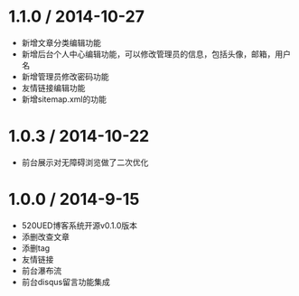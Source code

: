 
1.1.0 / 2014-10-27 
==================

  * 新增文章分类编辑功能
  * 新增后台个人中心编辑功能，可以修改管理员的信息，包括头像，邮箱，用户名
  * 新增管理员修改密码功能
  * 友情链接编辑功能
  * 新增sitemap.xml的功能


1.0.3 / 2014-10-22 
==================
  * 前台展示对无障碍浏览做了二次优化
  

1.0.0 / 2014-9-15
==================
  * 520UED博客系统开源v0.1.0版本
  * 添删改查文章
  * 添删tag
  * 友情链接
  * 前台瀑布流
  * 前台disqus留言功能集成

